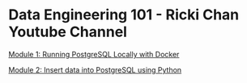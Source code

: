 # Data Engineering 101 - Ricki Chan Youtube Channel

[Module 1: Running PostgreSQL Locally with Docker](https://github.com/rickichann/yt-de101-running-postgres-locally-with-docker)

[Module 2: Insert data into PostgreSQL using Python](https://github.com/rickichann/yt-de101-running-postgres-locally-with-docker)
